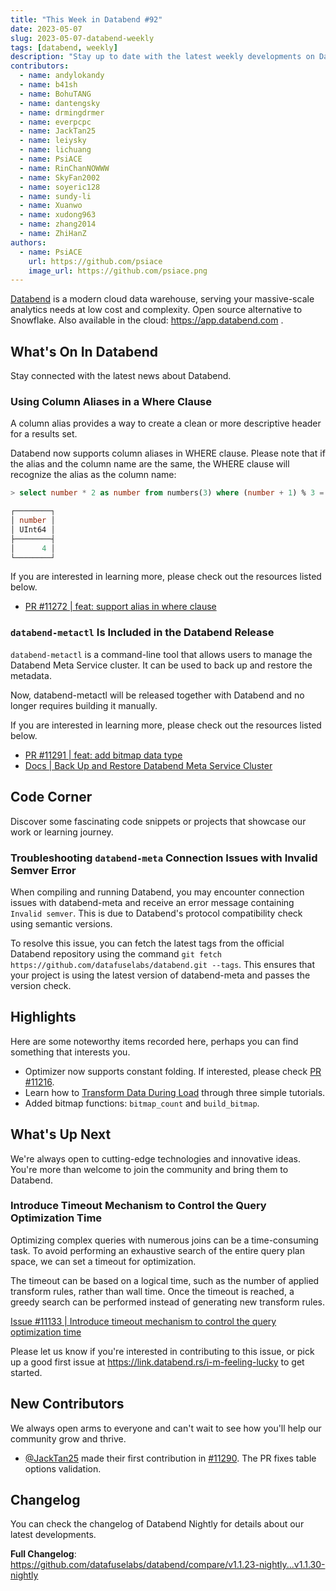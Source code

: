```yaml
---
title: "This Week in Databend #92"
date: 2023-05-07
slug: 2023-05-07-databend-weekly
tags: [databend, weekly]
description: "Stay up to date with the latest weekly developments on Databend!"
contributors:
  - name: andylokandy
  - name: b41sh
  - name: BohuTANG
  - name: dantengsky
  - name: drmingdrmer
  - name: everpcpc
  - name: JackTan25
  - name: leiysky
  - name: lichuang
  - name: PsiACE
  - name: RinChanNOWWW
  - name: SkyFan2002
  - name: soyeric128
  - name: sundy-li
  - name: Xuanwo
  - name: xudong963
  - name: zhang2014
  - name: ZhiHanZ
authors:
  - name: PsiACE
    url: https://github.com/psiace
    image_url: https://github.com/psiace.png
---
```


[Databend](https://github.com/datafuselabs/databend) is a modern cloud data warehouse, serving your massive-scale analytics needs at low cost and complexity. Open source alternative to Snowflake. Also available in the cloud: <https://app.databend.com> .

## What's On In Databend

Stay connected with the latest news about Databend.

### Using Column Aliases in a Where Clause

A column alias provides a way to create a clean or more descriptive header for a results set.

Databend now supports column aliases in WHERE clause. Please note that if the alias and the column name are the same, the WHERE clause will recognize the alias as the column name:

```sql
> select number * 2 as number from numbers(3) where (number + 1) % 3 = 0;

┌────────┐
│ number │
│ UInt64 │
├────────┤
│      4 │
└────────┘
```

If you are interested in learning more, please check out the resources listed below.

- [PR #11272 | feat: support alias in where clause](https://github.com/datafuselabs/databend/pull/11272)

### `databend-metactl` Is Included in the Databend Release

`databend-metactl` is a command-line tool that allows users to manage the Databend Meta Service cluster. It can be used to back up and restore the metadata.

Now, databend-metactl will be released together with Databend and no longer requires building it manually.

If you are interested in learning more, please check out the resources listed below.

- [PR #11291 | feat: add bitmap data type](https://github.com/datafuselabs/databend/pull/11291)
- [Docs | Back Up and Restore Databend Meta Service Cluster](https://databend.rs/doc/deploy/metasrv/metasrv-backup-restore)

## Code Corner

Discover some fascinating code snippets or projects that showcase our work or learning journey.

### Troubleshooting `databend-meta` Connection Issues with Invalid Semver Error

When compiling and running Databend, you may encounter connection issues with databend-meta and receive an error message containing `Invalid semver`. This is due to Databend's protocol compatibility check using semantic versions.

To resolve this issue, you can fetch the latest tags from the official Databend repository using the command `git fetch https://github.com/datafuselabs/databend.git --tags`. This ensures that your project is using the latest version of databend-meta and passes the version check.

## Highlights

Here are some noteworthy items recorded here, perhaps you can find something that interests you.

- Optimizer now supports constant folding. If interested, please check [PR #11216](https://github.com/datafuselabs/databend/pull/11216).
- Learn how to [Transform Data During Load](https://databend.rs/doc/load-data/data-load-transform) through three simple tutorials.
- Added bitmap functions: `bitmap_count` and `build_bitmap`.

## What's Up Next

We're always open to cutting-edge technologies and innovative ideas. You're more than welcome to join the community and bring them to Databend.

### Introduce Timeout Mechanism to Control the Query Optimization Time

Optimizing complex queries with numerous joins can be a time-consuming task. To avoid performing an exhaustive search of the entire query plan space, we can set a timeout for optimization.

The timeout can be based on a logical time, such as the number of applied transform rules, rather than wall time. Once the timeout is reached, a greedy search can be performed instead of generating new transform rules.

[Issue #11133 | Introduce timeout mechanism to control the query optimization time](https://github.com/datafuselabs/databend/issues/11133)

Please let us know if you're interested in contributing to this issue, or pick up a good first issue at <https://link.databend.rs/i-m-feeling-lucky> to get started.

## New Contributors

We always open arms to everyone and can't wait to see how you'll help our community grow and thrive.

- [@JackTan25](https://github.com/JackTan25) made their first contribution in [#11290](https://github.com/datafuselabs/databend/pull/11290). The PR fixes table options validation.

## Changelog

You can check the changelog of Databend Nightly for details about our latest developments.

**Full Changelog**: <https://github.com/datafuselabs/databend/compare/v1.1.23-nightly...v1.1.30-nightly>

